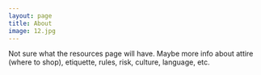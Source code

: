 ```yaml
---
layout: page
title: About
image: 12.jpg
---
```

Not sure what the resources page will have. Maybe more info about attire (where to shop), etiquette, rules, risk, culture, language, etc.

